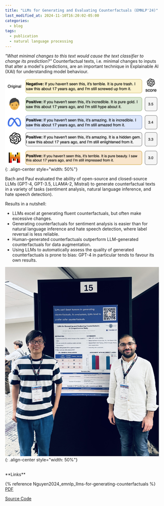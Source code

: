 ```yaml
---
title: "LLMs for Generating and Evaluating Counterfactuals (EMNLP'24)"
last_modified_at: 2024-11-10T16:20:02-05:00
categories:
  - blog
tags:
  - publication
  - natural language processing
---
```


_"What minimal changes to this text would cause the text classifier to change its prediction?"_
Counterfactual texts, i.e. minimal changes to inputs that alter a model's predictions, are an important technique in Explainable AI (XAI) for understanding model behaviour. 

![image-center](/assets/images/posts/Nguyen2024_emnlp_teaser.png){: .align-center style="width: 50%"}


Bach and Paul evaluated the ability of open-source and closed-source LLMs (GPT-4, GPT-3.5, LLAMA-2, Mistral) to generate counterfactual texts in a variety of tasks (sentiment analysis, natural language inference, and hate speech detection).

Results in a nutshell:
- LLMs excel at generating fluent counterfactuals, but often make excessive changes.
- Generating counterfactuals for sentiment analysis is easier than for natural language inference and hate speech detection, where label reversal is less reliable.
- Human-generated counterfactuals outperform LLM-generated counterfactuals for data augmentation.
- Using LLMs to automatically assess the quality of generated counterfactuals is prone to bias: GPT-4 in particular tends to favour its own results.


![image-center](/assets/images/posts/Nguyen2024_emnlp_poster-in-action.jpg){: .align-center style="width: 50%"}

<br/>
**Links**

<i class="fa fa-book-reader" style="font-size:12px;color: #7a46eb;"></i>  {% reference Nguyen2024_emnlp_llms-for-generating-counterfactuals  %}
[PDF](https://aclanthology.org/2024.findings-emnlp.870.pdf) 

<i class="fa-brands fa-github" style="font-size:12px;color: #7a46eb;"></i>  [Source Code](https://github.com/aix-group/llms-for-cfs/)


